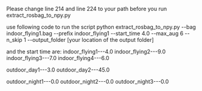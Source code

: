 Please change line 214 and line 224 to your path before you run extract_rosbag_to_npy.py

use following code to run the script
python extract_rosbag_to_npy.py --bag indoor_flying1.bag --prefix indoor_flying1 --start_time 4.0 --max_aug 6 --n_skip 1 --output_folder [your location of the output folder]

and the start time are:
indoor_flying1---4.0
indoor_flying2---9.0
indoor_flying3---7.0
indoor_flying4---6.0

outdoor_day1---3.0
outdoor_day2---45.0

outdoor_night1---0.0
outdoor_night2---0.0
outdoor_night3---0.0